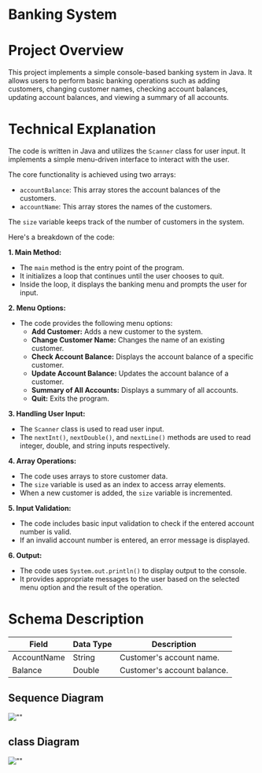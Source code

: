 <h1>Banking System</h1>

# Project Overview
This project implements a simple console-based banking system in Java. It allows users to perform basic banking operations such as adding customers, changing customer names, checking account balances, updating account balances, and viewing a summary of all accounts.

# Technical Explanation

The code is written in Java and utilizes the `Scanner` class for user input. It implements a simple menu-driven interface to interact with the user. 

The core functionality is achieved using two arrays:

- `accountBalance`: This array stores the account balances of the customers.
- `accountName`: This array stores the names of the customers.

The `size` variable keeps track of the number of customers in the system.

Here's a breakdown of the code:

**1. Main Method:**
   - The `main` method is the entry point of the program.
   - It initializes a loop that continues until the user chooses to quit.
   - Inside the loop, it displays the banking menu and prompts the user for input.

**2. Menu Options:**
   - The code provides the following menu options:
     - **Add Customer:** Adds a new customer to the system.
     - **Change Customer Name:** Changes the name of an existing customer.
     - **Check Account Balance:** Displays the account balance of a specific customer.
     - **Update Account Balance:** Updates the account balance of a customer.
     - **Summary of All Accounts:** Displays a summary of all accounts.
     - **Quit:** Exits the program.

**3. Handling User Input:**
   - The `Scanner` class is used to read user input.
   - The `nextInt()`, `nextDouble()`, and `nextLine()` methods are used to read integer, double, and string inputs respectively.

**4. Array Operations:**
   - The code uses arrays to store customer data.
   - The `size` variable is used as an index to access array elements.
   - When a new customer is added, the `size` variable is incremented.

**5. Input Validation:**
   - The code includes basic input validation to check if the entered account number is valid.
   - If an invalid account number is entered, an error message is displayed.

**6. Output:**
   - The code uses `System.out.println()` to display output to the console.
   - It provides appropriate messages to the user based on the selected menu option and the result of the operation.

# Schema Description

| Field        | Data Type | Description                |
|--------------|-----------|----------------------------|
| AccountName | String    | Customer's account name.   |
| Balance      | Double    | Customer's account balance. |
## Sequence Diagram 
 ![""]({'sequenece_diagram.png'}) 
## class Diagram 
 ![""]({'class_diagram.png'}) 
